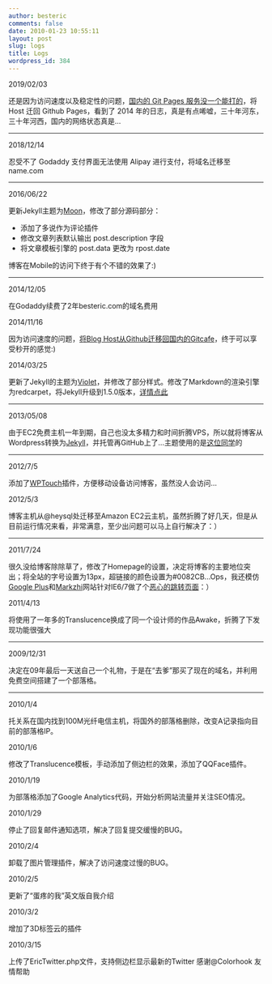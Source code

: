 ```yaml
---
author: besteric
comments: false
date: 2010-01-23 10:55:11
layout: post
slug: logs
title: Logs
wordpress_id: 384
---
```




2019/02/03

还是因为访问速度以及稳定性的问题，[国内的 Git Pages 服务没一个能打的](https://besteric.com/2019/02/03/migrate-back-to-github/)，将 Host 迁回 Github Pages，看到了 2014 年的日志，真是有点唏嘘，三十年河东，三十年河西，国内的网络状态真是...

---

2018/12/14

忍受不了 Godaddy 支付界面无法使用 Alipay 进行支付，将域名迁移至 name.com

---

2016/06/22

更新Jekyll主题为[Moon](http://taylantatli.me/Moon/moon-theme/)，修改了部分源码部分：

 * 添加了多说作为评论插件
 * 修改文章列表默认输出 post.description 字段
 * 将文章模板引擎的 post.data 更改为 rpost.date

博客在Mobile的访问下终于有个不错的效果了:)

---

2014/12/05

在Godaddy续费了2年besteric.com的域名费用

2014/11/16

因为访问速度的问题，[将Blog Host从Github迁移回国内的Gitcafe](http://besteric.com/2014/11/16/build-blog-mirror-site-on-gitcafe/)，终于可以享受秒开的感觉:)

2014/03/25

更新了Jekyll的主题为[Violet](http://www.zhanxin.info/themes.html)，并修改了部分样式。修改了Markdown的渲染引擎为redcarpet，将Jekyll升级到1.5.0版本，[详情点此](http://www.besteric.com/2014/03/26/change-blog-theme-to-violet/)

---

2013/05/08

由于EC2免费主机一年到期，自己也没太多精力和时间折腾VPS，所以就将博客从Wordpress转换为[Jekyll](http://jekyllrb.com/)，并托管再GitHub上了…主题使用的是[这位同学](http://webfrogs.me/2012/12/20/use-jekyll/)的

---

2012/7/5

添加了[WPTouch](http://wordpress.org/extend/plugins/wptouch/)插件，方便移动设备访问博客，虽然没人会访问...

2012/5/3

博客主机从@heysql处迁移至Amazon EC2云主机，虽然折腾了好几天，但是从目前运行情况来看，非常满意，至少出问题可以马上自行解决了：）

---

2011/7/24

很久没给博客除除草了，修改了Homepage的设置，决定将博客的主要地位突出；将全站的字号设置为13px，超链接的颜色设置为#0082CB...Ops，我还模仿[Google Plus](https://plus.google.com)和[Markzhi](http://markzhi.com)网站针对IE6/7做了个[恶心的跳转页面](http://besteric.com/not-supported.html)：）

2011/4/13

将使用了一年多的Translucence换成了同一个设计师的作品Awake，折腾了下发现功能很强大

---

2009/12/31

决定在09年最后一天送自己一个礼物，于是在“去爹”那买了现在的域名，并利用免费空间搭建了一个部落格。

---

2010/1/4

托关系在国内找到100M光纤电信主机，将国外的部落格删除，改变A记录指向目前的部落格IP。

2010/1/6

修改了Translucence模板，手动添加了侧边栏的效果，添加了QQFace插件。

2010/1/19

为部落格添加了Google Analytics代码，开始分析网站流量并关注SEO情况。

2010/1/29

停止了回复邮件通知选项，解决了回复提交缓慢的BUG。

2010/2/4

卸载了图片管理插件，解决了访问速度过慢的BUG。

2010/2/5

更新了“蛋疼的我”英文版自我介绍

2010/3/2

增加了3D标签云的插件

2010/3/15

上传了EricTwitter.php文件，支持侧边栏显示最新的Twitter 感谢@Colorhook 友情帮助










